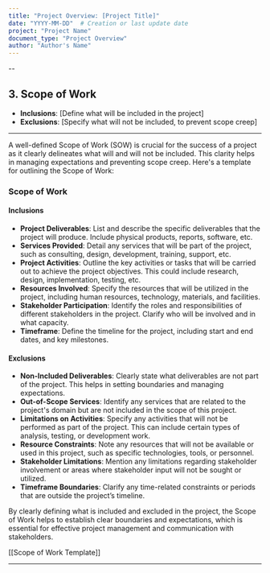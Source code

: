 ```yaml
---
title: "Project Overview: [Project Title]"
date: "YYYY-MM-DD"  # Creation or last update date
project: "Project Name"
document_type: "Project Overview"
author: "Author's Name"
---
```

--
## 3. Scope of Work

- **Inclusions**: [Define what will be included in the project]
- **Exclusions**: [Specify what will not be included, to prevent scope creep]

---
A well-defined Scope of Work (SOW) is crucial for the success of a project as it clearly delineates what will and will not be included. This clarity helps in managing expectations and preventing scope creep. Here's a template for outlining the Scope of Work:

### Scope of Work

#### Inclusions
- **Project Deliverables**: List and describe the specific deliverables that the project will produce. Include physical products, reports, software, etc.
- **Services Provided**: Detail any services that will be part of the project, such as consulting, design, development, training, support, etc.
- **Project Activities**: Outline the key activities or tasks that will be carried out to achieve the project objectives. This could include research, design, implementation, testing, etc.
- **Resources Involved**: Specify the resources that will be utilized in the project, including human resources, technology, materials, and facilities.
- **Stakeholder Participation**: Identify the roles and responsibilities of different stakeholders in the project. Clarify who will be involved and in what capacity.
- **Timeframe**: Define the timeline for the project, including start and end dates, and key milestones.

#### Exclusions
- **Non-Included Deliverables**: Clearly state what deliverables are not part of the project. This helps in setting boundaries and managing expectations.
- **Out-of-Scope Services**: Identify any services that are related to the project's domain but are not included in the scope of this project.
- **Limitations on Activities**: Specify any activities that will not be performed as part of the project. This can include certain types of analysis, testing, or development work.
- **Resource Constraints**: Note any resources that will not be available or used in this project, such as specific technologies, tools, or personnel.
- **Stakeholder Limitations**: Mention any limitations regarding stakeholder involvement or areas where stakeholder input will not be sought or utilized.
- **Timeframe Boundaries**: Clarify any time-related constraints or periods that are outside the project’s timeline.

By clearly defining what is included and excluded in the project, the Scope of Work helps to establish clear boundaries and expectations, which is essential for effective project management and communication with stakeholders.

[[Scope of Work Template]]

---
